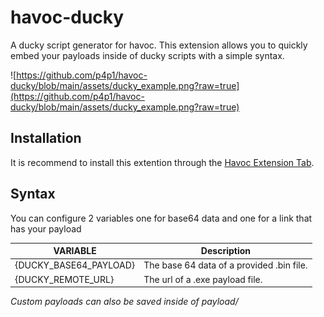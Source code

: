 # havoc-ducky
A ducky script generator for havoc. This extension allows you to quickly embed your payloads
inside of ducky scripts with a simple syntax.

![https://github.com/p4p1/havoc-ducky/blob/main/assets/ducky_example.png?raw=true](https://github.com/p4p1/havoc-ducky/blob/main/assets/ducky_example.png?raw=true)

## Installation
It is recommend to install this extention through the [Havoc Extension Tab](https://p4p1.github.io/havoc-store/).

## Syntax
You can configure 2 variables one for base64 data and one for a link that has your payload

| VARIABLE               | Description                               |
|------------------------|-------------------------------------------|
| {DUCKY_BASE64_PAYLOAD} | The base 64 data of a provided .bin file. |
| {DUCKY_REMOTE_URL}     | The url of a .exe payload file.           |

_Custom payloads can also be saved inside of payload/_
